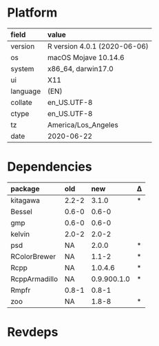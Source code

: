 # Platform

|field    |value                        |
|:--------|:----------------------------|
|version  |R version 4.0.1 (2020-06-06) |
|os       |macOS Mojave 10.14.6         |
|system   |x86_64, darwin17.0           |
|ui       |X11                          |
|language |(EN)                         |
|collate  |en_US.UTF-8                  |
|ctype    |en_US.UTF-8                  |
|tz       |America/Los_Angeles          |
|date     |2020-06-22                   |

# Dependencies

|package       |old   |new         |Δ  |
|:-------------|:-----|:-----------|:--|
|kitagawa      |2.2-2 |3.1.0       |*  |
|Bessel        |0.6-0 |0.6-0       |   |
|gmp           |0.6-0 |0.6-0       |   |
|kelvin        |2.0-2 |2.0-2       |   |
|psd           |NA    |2.0.0       |*  |
|RColorBrewer  |NA    |1.1-2       |*  |
|Rcpp          |NA    |1.0.4.6     |*  |
|RcppArmadillo |NA    |0.9.900.1.0 |*  |
|Rmpfr         |0.8-1 |0.8-1       |   |
|zoo           |NA    |1.8-8       |*  |

# Revdeps

